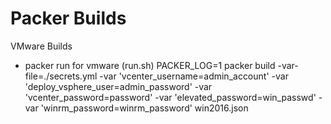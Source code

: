 # Packer Builds

 VMware Builds

- packer run for vmware (run.sh)
PACKER_LOG=1 packer build -var-file=./secrets.yml -var 'vcenter_username=admin_account' -var
'deploy_vsphere_user=admin_password' -var 'vcenter_password=password' -var 'elevated_password=win_passwd' -var 'winrm_password=winrm_password' win2016.json
